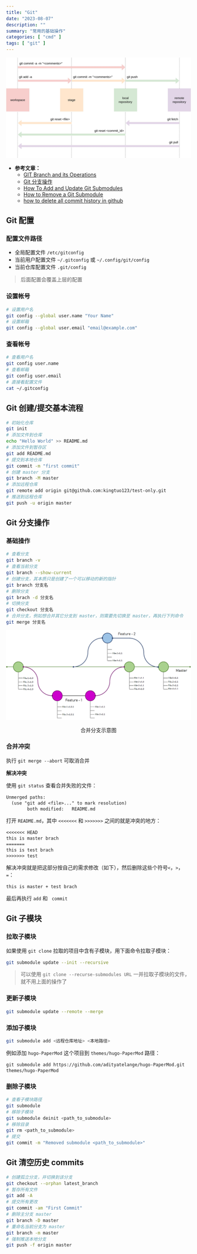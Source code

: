 ```yaml
---
title: "Git"
date: "2023-08-07"
description: ""
summary: "常用的基础操作"
categories: [ "cmd" ]
tags: [ "git" ]
---
```



<div align="center">
    <img src="1.jpg" style="max-height:980px"></img>
</div>


- **参考文章：**
  - [GIT Branch and its Operations](https://digitalvarys.com/git-branch-and-its-operations/)
  - [Git 分支操作](https://blog.csdn.net/qq_40430360/article/details/126637005)
  - [How To Add and Update Git Submodules](https://devconnected.com/how-to-add-and-update-git-submodules/)
  - [How to Remove a Git Submodule](https://www.w3docs.com/snippets/git/how-to-remove-a-git-submodule.html)
  - [how to delete all commit history in github](https://stackoverflow.com/questions/13716658/how-to-delete-all-commit-history-in-github)

## Git 配置

### 配置文件路径

- 全局配置文件  `/etc/gitconfig`
- 当前用户配置文件 `~/.gitconfig`  或 `~/.config/git/config`
- 当前仓库配置文件 `.git/config`

> 后面配置会覆盖上层的配置

### 设置帐号

``` bash
# 设置用户名
git config --global user.name "Your Name"
# 设置邮箱
git config --global user.email "email@example.com"
```

### 查看帐号

```bash
# 查看用户名
git config user.name
# 查看邮箱
git config user.email
# 直接看配置文件
cat ~/.gitconfig 
```

## Git 创建/提交基本流程

```bash
# 初始化仓库
git init
# 添加文件到仓库
echo "Hello World" >> README.md
# 添加文件到暂存区
git add README.md
# 提交到本地仓库
git commit -m "first commit"
# 创建 master 分支
git branch -M master
# 添加远程仓库
git remote add origin git@github.com:kingtuo123/test-only.git
# 推送到远程仓库
git push -u origin master
```

## Git 分支操作

### 基础操作

```bash
# 查看分支
git branch -v
# 查看当前分支
git branch --show-current
# 创建分支，其本质只是创建了一个可以移动的新的指针
git branch 分支名
# 删除分支
git brach -d 分支名
# 切换分支
git checkout 分支名
# 合并分支，例如想合并其它分支到 master，则需要先切换至 master，再执行下列命令
git merge 分支名
```
<div align="center">
    <img src="2.webp" style="max-height:980px"></img>
    <p class="entry-content">合并分支示意图</p>
</div>

### 合并冲突

执行 `git merge --abort` 可取消合并

**解决冲突**

使用 `git status` 查看合并失败的文件：

```
Unmerged paths:
  (use "git add <file>..." to mark resolution)
        both modified:   README.md
```

打开 `README.md`，其中 `<<<<<<<` 和 `>>>>>>>` 之间的就是冲突的地方：

```
<<<<<<< HEAD
this is master brach
=======
this is test brach
>>>>>>> test
```

解决冲突就是把这部分按自己的需求修改（如下），然后删除这些个符号`<`，`>`，`=`：

```
this is master + test brach
```
最后再执行 `add` 和 ` commit`


## Git 子模块

### 拉取子模块

如果使用 `git clone` 拉取的项目中含有子模块，用下面命令拉取子模块：

```bash
git submodule update --init --recursive
```

> 可以使用 `git clone --recurse-submodules URL` 一并拉取子模块的文件，就不用上面的操作了

### 更新子模块

```bash
git submodule update --remote --merge
```

### 添加子模块

```bash
git submodule add <远程仓库地址> <本地路径>
```

例如添加 `hugo-PaperMod` 这个项目到 `themes/hugo-PaperMod` 路径：

```
git submodule add https://github.com/adityatelange/hugo-PaperMod.git themes/hugo-PaperMod
```

### 删除子模块

```bash
# 查看子模块路径
git submodule
# 移除子模块
git submodule deinit <path_to_submodule>
# 移除目录
git rm <path_to_submodule>
# 提交
git commit -m "Removed submodule <path_to_submodule>"
```

## Git 清空历史 commits

```bash
# 创建孤立分支，并切换到该分支
git checkout --orphan latest_branch
# 暂存所有文件
git add -A
# 提交所有更改
git commit -am "First Commit"
# 删除主分支 master
git branch -D master
# 重命名当前分支为 master
git branch -m master
# 强制推送本地分支
git push -f origin master
```
